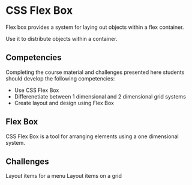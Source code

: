 # CSS Flex Box

Flex box provides a system for laying out objects
within a flex container. 

Use it to distribute objects within a container. 

## Competencies 

Completing the course material and challenges presented here students
should develop the following competencies: 

- Use CSS Flex Box
- Differenetiate between 1 dimensional and 2 dimensional grid systems
- Create layout and design using Flex Box

## Flex Box 

CSS Flex Box is a tool for arranging elements using a 
one dimensional system.

## Challenges 

Layout items for a menu
Layout items on a grid

 


